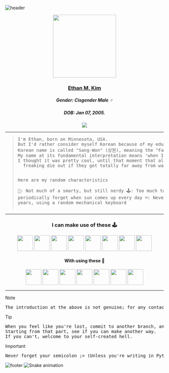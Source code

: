 ![header](https://capsule-render.vercel.app/api?text=💫%20About%20Me%20🌟&type=waving&color=timeGradient&animation=twinkling)

<p align="center">
  <img src="https://github.com/user-attachments/assets/43cfec23-ea61-4e83-83de-6db82dcfa4d8" height=200>
</p>
<h3 align="center"><ins>Ethan M. Kim</ins></h3>
<h5 align="center">Gender: Cisgender Male ♂️</h5>
<h5 align="center">DOB: Jan 07, 2005.</h5>
<div align="center">
<img src="https://github-readme-stats.vercel.app/api?username=admiinator&show_icons=true&hide_border=true&custom_title=Piles%20of%20Objectives&line_height=30&theme=tokyonight&border_radius=25&show=reviews,discussions_starrted,discussions_answered,prs_merge,prs_merged_percentage#gh-dark-mode-only">
</div>
<hr>
<blockquote><pre>
I'm Ethan, born on Minnesota, USA.
But I'd rather consider myself Korean because of my educational background;
Korean name is called "Sang-Won" (상원), meaning the "Facing the River" (相沅).
My name at its fundamental interpretation means 'when I get closer to water, I get healthier.'
I thought it was pretty cool, until that moment that all people would eventually
  freaking die out if they get totally far away from water - like huh????

Here are my random characteristics  
🧠: Not much of a smarty, but still nerdy
🕹️: Too much to the point I periodically forget when sun comes up every day
⌨️: Never broken for 5 years, using a random mechanical keyboard
</pre></blockquote>
<hr>
<h3 align="center">I can make use of these 🕹️</h3>
<p align="center">
  <img src="https://cdn.jsdelivr.net/gh/devicons/devicon@latest/icons/c/c-plain.svg" height=50/>
  <img src="https://cdn.jsdelivr.net/gh/devicons/devicon@latest/icons/cplusplus/cplusplus-plain.svg" height=50/>
  <img src="https://cdn.jsdelivr.net/gh/devicons/devicon@latest/icons/csharp/csharp-plain.svg" height=50/>   
  <img src="https://cdn.jsdelivr.net/gh/devicons/devicon@latest/icons/java/java-plain.svg" height=50/> 
  <img src="https://cdn.jsdelivr.net/gh/devicons/devicon@latest/icons/javascript/javascript-plain.svg" height=50/>
  <img src="https://cdn.jsdelivr.net/gh/devicons/devicon@latest/icons/typescript/typescript-plain.svg" height=50/>
  <img src="https://cdn.jsdelivr.net/gh/devicons/devicon@latest/icons/python/python-plain.svg" height=50/>
  <img src="https://cdn.jsdelivr.net/gh/devicons/devicon@latest/icons/nodejs/nodejs-plain.svg" height=50/>
</p>

<h4 align="center">With using these 🧠</h4>
<p align="center">
  <img src="https://cdn.jsdelivr.net/gh/devicons/devicon@latest/icons/androidstudio/androidstudio-plain.svg" height=50/>
  <img src="https://cdn.jsdelivr.net/gh/devicons/devicon@latest/icons/nodemon/nodemon-plain.svg" height=50/>
  <img src="https://cdn.jsdelivr.net/gh/devicons/devicon@latest/icons/eclipse/eclipse-original.svg" height=50/>
  <img src="https://cdn.jsdelivr.net/gh/devicons/devicon@latest/icons/atom/atom-original.svg" height=50/>
  <img src="https://cdn.jsdelivr.net/gh/devicons/devicon@latest/icons/anaconda/anaconda-original.svg" height=50/>
  <img src="https://cdn.jsdelivr.net/gh/devicons/devicon@latest/icons/vscode/vscode-original.svg" height=50/>
  <img src="https://cdn.jsdelivr.net/gh/devicons/devicon@latest/icons/unity/unity-original.svg" height=50/>
</p>
<hr>

> [!NOTE]  
> <pre>The introduction at the above is not genuine; for any contacts, please use `adm@admiinator.dev`.</pre>

> [!TIP]
> <pre>When you feel like you're lost, commit to another branch, and revert it.
> Starting from that part, see if you can make another way. 
> If you can't, welcome to your self-created hell.</pre>

> [!IMPORTANT]  
> <pre>Never forget your semicolon ;> (Unless you're writing in Python or JS)</pre>

![footer](https://capsule-render.vercel.app/api?20&type=waving&color=timeGradient&section=footer)
![Snake animation](https://github.com/admiinator/admiinator/blob/output/github-contribution-grid-snake.svg)
